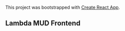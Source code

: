 This project was bootstrapped with [Create React App](https://github.com/facebook/create-react-app).

## Lambda MUD Frontend




